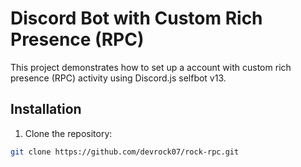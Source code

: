 # Discord Bot with Custom Rich Presence (RPC)

This project demonstrates how to set up a account with custom rich presence (RPC) activity using Discord.js selfbot v13.

## Installation

1. Clone the repository:

```bash
git clone https://github.com/devrock07/rock-rpc.git
